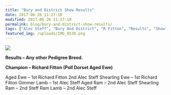 ```yaml
---
title: "Bury and District Show Results"
date: 2017-06-26 11:27:10
modified: 2017-06-26 11:27:10
permalink: blog/bury-and-district-show-results/
tags: ["Alec Steff", "Bury And District", "R Fitton", "Results", "Show"]
featured_img: /uploads/IMG_8530.png
---
```


![](/uploads/IMG_8530.png)

**Results – Any other Pedigree Breed.**

**Champion – Richard Fitton (Poll Dorset Aged Ewe)**

Aged Ewe – 1st Richard Fitton
2nd Alec Steff
Shearling Ewe – 1st Richard Fitton
Gimmer Lamb – 1st Alec Steff
Aged Ram – 2nd Alec Steff
Shearling Ram – 2nd Steff
Ram Lamb – 2nd Alec Steff
